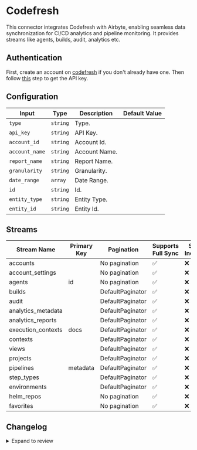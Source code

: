 # Codefresh
This connector integrates Codefresh with Airbyte, enabling seamless data synchronization for CI/CD analytics and pipeline monitoring. It provides streams like agents, builds, audit, analytics etc.

## Authentication
First, create an account on [codefresh](https://codefresh.io/) if you don't  already have one. Then follow [this](https://g.codefresh.io/api/#section/Authentication/API-key) step to get the API key.

## Configuration

| Input | Type | Description | Default Value |
|-------|------|-------------|---------------|
| `type` | `string` | Type.  |  |
| `api_key` | `string` | API Key.  |  |
| `account_id` | `string` | Account Id.  |  |
| `account_name` | `string` | Account Name.  |  |
| `report_name` | `string` | Report Name.  |  |
| `granularity` | `string` | Granularity.  |  |
| `date_range` | `array` | Date Range.  |  |
| `id` | `string` | Id.  |  |
| `entity_type` | `string` | Entity Type.  |  |
| `entity_id` | `string` | Entity Id.  |  |

## Streams
| Stream Name | Primary Key | Pagination | Supports Full Sync | Supports Incremental |
|-------------|-------------|------------|---------------------|----------------------|
| accounts |  | No pagination | ✅ |  ❌  |
| account_settings |  | No pagination | ✅ |  ❌  |
| agents | id | No pagination | ✅ |  ❌  |
| builds |  | DefaultPaginator | ✅ |  ❌  |
| audit |  | DefaultPaginator | ✅ |  ❌  |
| analytics_metadata |  | DefaultPaginator | ✅ |  ❌  |
| analytics_reports |  | DefaultPaginator | ✅ |  ❌  |
| execution_contexts | docs | DefaultPaginator | ✅ |  ❌  |
| contexts |  | DefaultPaginator | ✅ |  ❌  |
| views |  | DefaultPaginator | ✅ |  ❌  |
| projects |  | DefaultPaginator | ✅ |  ❌  |
| pipelines | metadata | DefaultPaginator | ✅ |  ❌  |
| step_types |  | DefaultPaginator | ✅ |  ❌  |
| environments |  | DefaultPaginator | ✅ |  ❌  |
| helm_repos |  | No pagination | ✅ |  ❌  |
| favorites |  | No pagination | ✅ |  ❌  |

## Changelog

<details>
  <summary>Expand to review</summary>

| Version          | Date              | Pull Request | Subject        |
|------------------|-------------------|--------------|----------------|
| 0.0.1 | 2024-10-06 | | Initial release by [@bishalbera](https://github.com/bishalbera) via Connector Builder |

</details>

